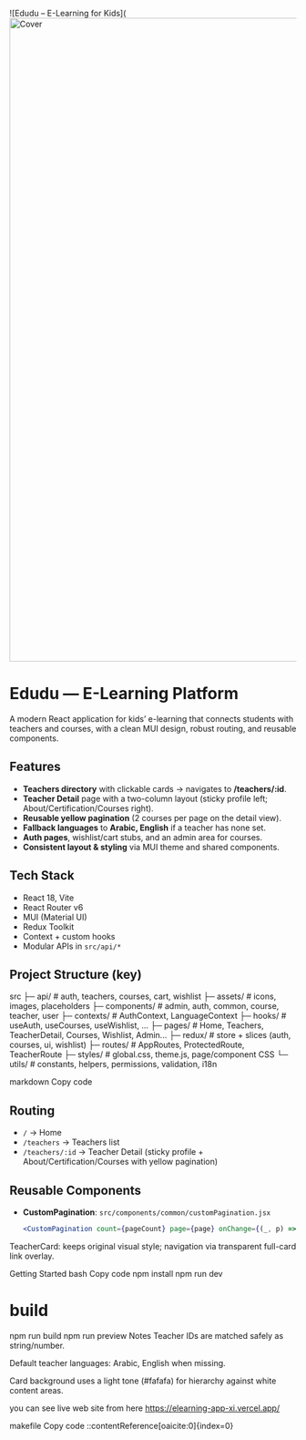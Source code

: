 ![Edudu – E-Learning for Kids](<img width="1440" height="1130" alt="Cover" src="https://github.com/user-attachments/assets/70dda61a-6e6d-43b1-b85f-fcb89a9e787a" />
# Edudu — E-Learning Platform

A modern React application for kids’ e-learning that connects students with teachers and courses, with a clean MUI design, robust routing, and reusable components.

## Features
- **Teachers directory** with clickable cards → navigates to **/teachers/:id**.
- **Teacher Detail** page with a two-column layout (sticky profile left; About/Certification/Courses right).
- **Reusable yellow pagination** (2 courses per page on the detail view).
- **Fallback languages** to **Arabic, English** if a teacher has none set.
- **Auth pages**, wishlist/cart stubs, and an admin area for courses.
- **Consistent layout & styling** via MUI theme and shared components.

## Tech Stack
- React 18, Vite
- React Router v6
- MUI (Material UI)
- Redux Toolkit
- Context + custom hooks
- Modular APIs in `src/api/*`

## Project Structure (key)
src
├─ api/ # auth, teachers, courses, cart, wishlist
├─ assets/ # icons, images, placeholders
├─ components/ # admin, auth, common, course, teacher, user
├─ contexts/ # AuthContext, LanguageContext
├─ hooks/ # useAuth, useCourses, useWishlist, ...
├─ pages/ # Home, Teachers, TeacherDetail, Courses, Wishlist, Admin...
├─ redux/ # store + slices (auth, courses, ui, wishlist)
├─ routes/ # AppRoutes, ProtectedRoute, TeacherRoute
├─ styles/ # global.css, theme.js, page/component CSS
└─ utils/ # constants, helpers, permissions, validation, i18n

markdown
Copy code

## Routing
- `/` → Home  
- `/teachers` → Teachers list  
- `/teachers/:id` → Teacher Detail (sticky profile + About/Certification/Courses with yellow pagination)

## Reusable Components
- **CustomPagination**: `src/components/common/customPagination.jsx`  
  ```jsx
  <CustomPagination count={pageCount} page={page} onChange={(_, p) => setPage(p)} />
TeacherCard: keeps original visual style; navigation via transparent full-card link overlay.

Getting Started
bash
Copy code
npm install
npm run dev
# build
npm run build
npm run preview
Notes
Teacher IDs are matched safely as string/number.

Default teacher languages: Arabic, English when missing.

Card background uses a light tone (#fafafa) for hierarchy against white content areas.

you can see live web site from here 
https://elearning-app-xi.vercel.app/

makefile
Copy code
::contentReference[oaicite:0]{index=0}

